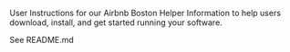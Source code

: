 User Instructions for our Airbnb Boston Helper
Information to help users download, install, and get started running your software.

See README.md
